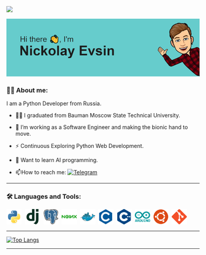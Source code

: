 ![](https://komarev.com/ghpvc/?username=nickolaEO)

<img src="https://github.com/nickolaEO/nickolaEO/blob/main/header.png" alt="Hi there, I'm Nickolay Evsin">

### :man_technologist: About me:

I am a Python Developer from Russia.

- :man_student: I graduated from Bauman Moscow State Technical University.

- :mechanical_arm: I’m working as a Software Engineer and making the bionic hand to move.

- :zap: Continuous Exploring Python Web Development.

- :robot: Want to learn AI programming.

- :mailbox:How to reach me: [![Telegram](https://img.shields.io/badge/Telegram-2CA5E0?style=social&logo=telegram&logoColor=white)](https://t.me/nickolaEO)

---

### :hammer_and_wrench: Languages and Tools:

<div>
  <img src="https://github.com/devicons/devicon/blob/master/icons/python/python-original.svg" title="Python" alt="Python" width="40" height="40"/>&nbsp;
  <img src="https://github.com/devicons/devicon/blob/master/icons/django/django-plain.svg" title="Django" alt="Django" width="40" height="40"/>&nbsp;
  <img src="https://github.com/devicons/devicon/blob/master/icons/postgresql/postgresql-original.svg" title="PostgreSQL" alt="PostgreSQL" width="40" height="40"/>&nbsp;
  <img src="https://github.com/devicons/devicon/blob/master/icons/nginx/nginx-original.svg" title="nginx" alt="nginx" width="40" height="40"/>&nbsp;
  <img src="https://github.com/devicons/devicon/blob/master/icons/docker/docker-original.svg" title="Docker" alt="Docker" width="40" height="40"/>&nbsp;
  <img src="https://github.com/devicons/devicon/blob/master/icons/c/c-plain.svg" title="С" alt="С" width="40" height="40"/>&nbsp;
  <img src="https://github.com/devicons/devicon/blob/master/icons/cplusplus/cplusplus-plain.svg" title="С++" alt="С++" width="40" height="40"/>&nbsp;
  <img src="https://github.com/devicons/devicon/blob/master/icons/arduino/arduino-original-wordmark.svg" title="Arduino" alt="Arduino" width="40" height="40"/>&nbsp;
  <img src="https://github.com/devicons/devicon/blob/master/icons/ubuntu/ubuntu-plain.svg" title="Ubuntu" alt="Ubuntu" width="40" height="40"/>&nbsp;
  <img src="https://github.com/devicons/devicon/blob/master/icons/git/git-original.svg" title="Git" **alt="Git" width="40" height="40"/>
</div>

---

[![Top Langs](https://github-readme-stats.vercel.app/api/top-langs/?username=nickolaEO&layout=compact&theme=dark)](https://github.com/anuraghazra/github-readme-stats)

---
